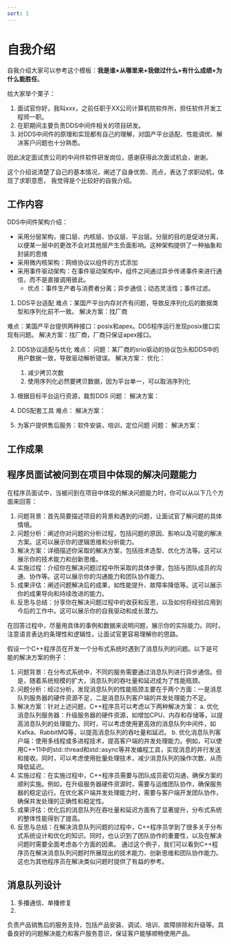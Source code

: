 ```yaml
---
sort: 1
---
```


# 自我介绍

自我介绍大家可以参考这个模板：**我是谁+从哪里来+我做过什么+有什么成绩+为什么能胜任**。

给大家举个栗子：
1. 面试官你好，我叫xxx，之前任职于XX公司计算机院软件所，担任软件开发工程师一职。
2. 在职期间主要负责DDS中间件相关的项目研发。
3. 对DDS中间件的原理和实现都有自己的理解，对国产平台适配、性能调优、解决客户问题也十分熟悉。

因此决定面试贵公司的中间件软件研发岗位，感谢获得此次面试机会，谢谢。

这个介绍说清楚了自己的基本情况，阐述了自身优势、亮点，表达了求职动机，体现了求职意愿， 我觉得是个比较好的自我介绍。

## 工作内容

DDS中间件架构介绍：
- 采用分层架构，接口层、内核层、协议层、平台层。分层的目的是促进分离，以便某一层中的更改不会对其他层产生负面影响。这种架构提供了一种抽象和封装的思维
- 采用微内核架构：网络协议以组件的方式添加
- 采用事件驱动架构：在事件驱动架构中，组件之间通过异步传递事件来进行通信，而不是直接调用彼此。
   - 优点：事件生产者与消费者分离；异步通信；动态灵活性；事件过滤。

1. DDS平台适配
难点：某国产平台内存对齐有问题，导致反序列化后的数据类型和序列化前不一致。
解决方案：找厂商

难点：某国产平台提供两种接口：posix和apex。DDS程序运行发现posix接口实现有问题。
解决方案：找厂商，厂商只保证apex接口。

2. DDS协议适配与优化
难点：
问题：某厂商的srio驱动的协议包头和DDS中的用户数据一致，导致驱动解析错误。
解决方案：
优化：
   1. 减少拷贝次数
   2. 使用序列化必然要拷贝数据，因为平台单一，可以取消序列化

3. 根据目标平台运行资源，裁剪DDS
问题：
解决方案：

4. DDS配套工具
难点：
解决方案：

5. 为客户提供售后服务：软件安装，培训，定位问题
问题：
解决方案：

## 工作成果


## 程序员面试被问到在项目中体现的解决问题能力

在程序员面试中，当被问到在项目中体现的解决问题能力时，你可以从以下几个方面来回答：
1. 问题背景：首先简要描述项目的背景和遇到的问题，让面试官了解问题的具体情境。
2. 问题分析：阐述你对问题的分析过程，包括问题的原因、影响以及可能的解决方案。这可以展示你的逻辑思维和分析能力。
3. 解决方案：详细描述你采取的解决方案，包括技术选型、优化方法等。这可以展示你的技术能力和创新思维。
4. 实施过程：介绍你在解决问题过程中所采取的具体步骤，包括与团队成员的沟通、协作等。这可以展示你的沟通能力和团队协作能力。
5. 成果评估：阐述问题解决后的成果，如性能提升、故障率降低等。这可以展示你的成果导向和持续改进的能力。
6. 反思与总结：分享你在解决问题过程中的收获和反思，以及如何将经验应用到今后的工作中。这可以展示你的自我驱动和成长潜力。

在回答过程中，尽量用具体的事例和数据来说明问题，展示你的实际能力。同时，注意语言表达的条理性和逻辑性，让面试官更容易理解你的思路。


假设一个C++程序员在开发一个分布式系统时遇到了消息队列的问题。以下是可能的解决方案的例子：
1. 问题背景：在分布式系统中，不同的服务需要通过消息队列进行异步通信。但是，随着系统规模的扩大，消息队列的吞吐量和延迟成为了性能瓶颈。
2. 问题分析：经过分析，发现消息队列的性能瓶颈主要在于两个方面：一是消息队列服务器的硬件资源不足，二是消息队列客户端的并发处理能力不足。
3. 解决方案：针对上述问题，C++程序员可以考虑以下两种解决方案：
   a. 优化消息队列服务器：升级服务器的硬件资源，如增加CPU、内存和存储等，以提高消息队列的处理能力。同时，可以考虑使用更高效的消息队列中间件，如Kafka、RabbitMQ等，以提高消息队列的吞吐量和延迟。
   b. 优化消息队列客户端：使用多线程或多进程技术，提高客户端的并发处理能力。例如，可以使用C++11中的std::thread和std::async等并发编程工具，实现消息的并行发送和接收。同时，可以考虑使用批量处理技术，减少消息队列的操作次数，从而降低延迟。
4. 实施过程：在实施过程中，C++程序员需要与团队成员密切沟通，确保方案的顺利实施。例如，在升级服务器硬件资源时，需要与运维团队协作，确保服务器的稳定运行。在优化客户端并发处理能力时，需要与客户端开发团队协作，确保并发处理的正确性和稳定性。
5. 成果评估：优化后的消息队列在吞吐量和延迟方面有了显著提升，分布式系统的整体性能得到了提高。
6. 反思与总结：在解决消息队列问题的过程中，C++程序员学到了很多关于分布式系统设计和优化的知识。同时，也认识到了团队协作的重要性，以及在解决问题时需要全面考虑各个方面的因素。
通过这个例子，我们可以看到C++程序员在解决消息队列问题时所展现出的技术能力、创新思维和团队协作能力。这也为其他程序员在解决类似问题时提供了有益的参考。


## 消息队列设计

1. 多播通信、单播修复
2. 

负责产品销售后的服务支持，包括产品安装、调试、培训、故障排除和升级等。具备良好的问题解决能力和客户服务意识，保证客户能够顺畅使用产品。